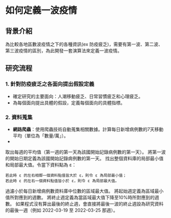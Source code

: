 # 如何定義一波疫情

## 背景介紹
為比較各地區數波疫情之下的各種資訊(ex 防疫疲乏)，需要有第一波、第二波、第三波疫情的區別，為此開發一套演算法來定義一波疫情。

## 研究流程

### 1. 針對防疫疲乏之各面向提出假設定義
- 確定研究的主要面向：人潮移動疲乏、日常習慣疲乏和心理疲乏。
- 為每個面向提出具體的假設，定義每個面向的具體指標。

### 2. 資料蒐集
- **網路爬蟲**：使用爬蟲技術自動蒐集相關數據。計算每日新增病例數的7天移動平均（單位為「數量/萬」）。
- 
取出每週的平均值（第一週的第一天為該國開始記錄病例數的第一天）。
將第一波的開始日期定義為該國開始記錄病例數的第一天。
找出整個資料庫的局部最小值和局部最大值。令當下資料點為 ε：

    若此時 ε 的左右相鄰一個資料點值皆大於 ε，則令 ε 為局部最小值；
    若此時 ε 的左右一個資料點值皆小於 ε，則令 ε 為局部最大值。

過濾小於每日新增病例數資料庫中位數的區域最大值。
將起始週定義為區域最小值所對應到的週數。
將終止週定義為當區域最大值下降至10%時所對應到的週數。
如果程式沒有算出最後的終止週，會直接將最後一波的終止週設為研究資料的最後一週（例如 2022-03-19 至 2022-03-25 那週）。
